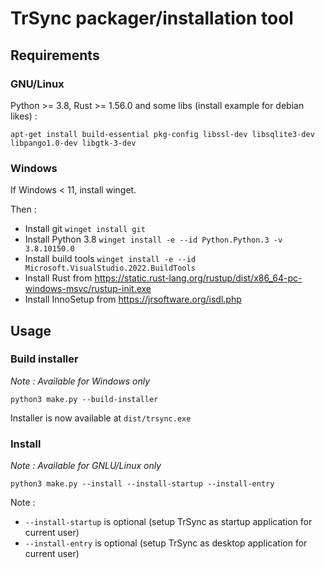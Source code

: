 # TrSync packager/installation tool

## Requirements

### GNU/Linux

Python >= 3.8, Rust >= 1.56.0 and some libs (install example for debian likes) :

    apt-get install build-essential pkg-config libssl-dev libsqlite3-dev libpango1.0-dev libgtk-3-dev

### Windows

If Windows < 11, install winget.

Then :

* Install git `winget install git`
* Install Python 3.8 `winget install -e --id Python.Python.3 -v 3.8.10150.0`
* Install build tools `winget install -e --id Microsoft.VisualStudio.2022.BuildTools`
* Install Rust from https://static.rust-lang.org/rustup/dist/x86_64-pc-windows-msvc/rustup-init.exe
* Install InnoSetup from https://jrsoftware.org/isdl.php

## Usage

### Build installer

*Note : Available for Windows only*

    python3 make.py --build-installer

Installer is now available at `dist/trsync.exe`

### Install

*Note : Available for GNLU/Linux only*

    python3 make.py --install --install-startup --install-entry

Note :

 * `--install-startup` is optional (setup TrSync as startup application for current user)
 * `--install-entry` is optional (setup TrSync as desktop application for current user)
